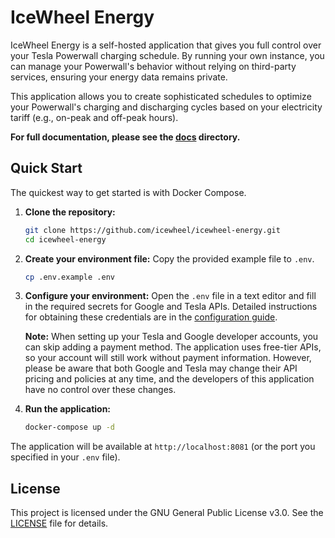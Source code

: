 # IceWheel Energy

IceWheel Energy is a self-hosted application that gives you full control over your Tesla Powerwall charging schedule. By
running your own instance, you can manage your Powerwall's behavior without relying on third-party services, ensuring
your energy data remains private.

This application allows you to create sophisticated schedules to optimize your Powerwall's charging and discharging
cycles based on your electricity tariff (e.g., on-peak and off-peak hours).

**For full documentation, please see the [docs](./docs/index.md) directory.**

## Quick Start

The quickest way to get started is with Docker Compose.

1. **Clone the repository:**
   ```bash
   git clone https://github.com/icewheel/icewheel-energy.git
   cd icewheel-energy
   ```

2. **Create your environment file:**
   Copy the provided example file to `.env`.
   ```bash
   cp .env.example .env
   ```

3. **Configure your environment:**
   Open the `.env` file in a text editor and fill in the required secrets for Google and Tesla APIs. Detailed instructions for obtaining these credentials are in the [configuration guide](./docs/getting-started/configuration.md).

   **Note:** When setting up your Tesla and Google developer accounts, you can skip adding a payment method. The application uses free-tier APIs, so your account will still work without payment information. However, please be aware that both Google and Tesla may change their API pricing and policies at any time, and the developers of this application have no control over these changes.

4. **Run the application:**
   ```bash
   docker-compose up -d
   ```

The application will be available at `http://localhost:8081` (or the port you specified in your `.env` file).

## License

This project is licensed under the GNU General Public License v3.0. See the [LICENSE](./LICENSE) file for details.